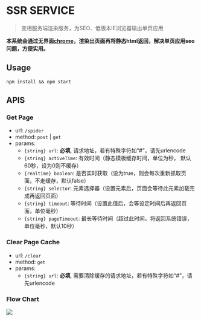 # SSR SERVICE

> 变相服务端渲染服务，为SEO、低版本IE浏览器输出单页应用

**本系统会通过无界面[chrome](https://github.com/GoogleChrome/puppeteer)，渲染出页面再将静态html返回，解决单页应用seo问题，方便实用。**

## Usage

`npm install && npm start`

## APIS

### Get Page

- url: `/spider`
- method: `post` | `get`
- params:
  - `{string} url`: **必填**, 请求地址，若有特殊字符如“#”，请先urlencode
  - `{string} activeTime`: 有效时间（静态模板缓存时间，单位为秒， 默认60秒，设为0则不缓存）
  - `{realtime} boolean`: 是否实时获取（设为true，则会每次重新抓取页面，不走缓存，默认false）
  - `{string} selector`: 元素选择器（设置元素后，页面会等待此元素加载完成再返回页面）
  - `{string} timeout`: 等待时间（设置此值后，会等设定时间后再返回页面，单位毫秒）
  - `{string} pageTimeout`: 最长等待时间（超过此时间，将返回系统错误，单位毫秒，默认10秒）

### Clear Page Cache

- url: `/clear`
- method: `get`
- params:
  - `{string} url`: **必填**, 需要清除缓存的请求地址，若有特殊字符如“#”，请先urlencode


### Flow Chart

![](https://user-gold-cdn.xitu.io/2017/9/30/241c30c3fb75ba37c6178cd447de2ce3)
